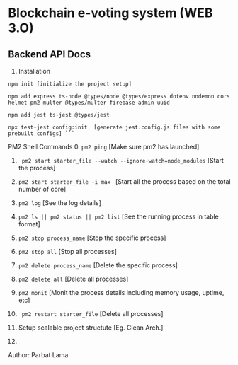 # Blockchain e-voting system (WEB 3.O)

## Backend API Docs
  1. Installation

    npm init [initialize the project setup]
    
    npm add express ts-node @types/node @types/express dotenv nodemon cors helmet pm2 multer @types/multer firebase-admin uuid
    
    npm add jest ts-jest @types/jest
    
    npx test-jest config:init  [generate jest.config.js files with some prebuilt configs] ```
   
   PM2 Shell Commands
   0. ``` pm2 ping ``` [Make sure pm2 has launched]
   1. ``` pm2 start starter_file --watch --ignore-watch=node_modules```    [Start the process]
   2. ``` pm2 start starter_file -i max  ``` [Start all the process based on the total number of core]
   2. ``` pm2 log ``` [See the log details]
   3. ``` pm2 ls || pm2 status || pm2 list ``` [See the running process in table format]
   4. ``` pm2 stop process_name ``` [Stop the specific process]
   5. ``` pm2 stop all ``` [Stop all processes]
   6. ``` pm2 delete process_name ``` [Delete the specific process]
   7. ``` pm2 delete all ``` [Delete all processes]
   8. ``` pm2 monit ``` [Monit the process details including memory usage, uptime, etc]
   7. ``` pm2 restart starter_file``` [Delete all processes]

  2. Setup scalable project structute [Eg. Clean Arch.]
  3.
  
  
Author: Parbat Lama
